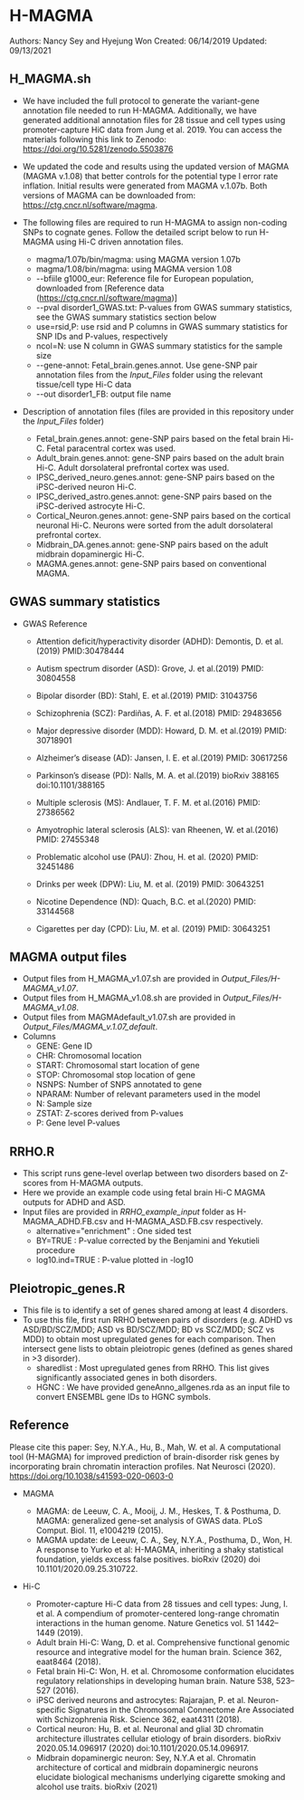 # H-MAGMA
Authors: Nancy Sey and Hyejung Won
Created: 06/14/2019 
Updated: 09/13/2021 

## H_MAGMA.sh
* We have included the full protocol to generate the variant-gene annotation file needed to run H-MAGMA. Additionally, we have generated additional annotation files for 28 tissue and cell types using promoter-capture HiC data from Jung et al. 2019. You can access the materials following this link to Zenodo:  https://doi.org/10.5281/zenodo.5503876
* We updated the code and results using the updated version of MAGMA (MAGMA v.1.08) that better controls for the potential type I error rate inflation. Initial results were generated from MAGMA v.1.07b. Both versions of MAGMA can be downloaded from: https://ctg.cncr.nl/software/magma. 
* The following files are required to run H-MAGMA to assign non-coding SNPs to cognate genes. Follow the detailed script below to run H-MAGMA using Hi-C driven annotation files.
   - magma/1.07b/bin/magma: using MAGMA version 1.07b 
   - magma/1.08/bin/magma: using MAGMA version 1.08
   - --bfiile g1000_eur: Reference file for European population, downloaded from [Reference data (https://ctg.cncr.nl/software/magma)]
   - --pval disorder1_GWAS.txt: P-values from GWAS summary statistics, see the GWAS summary statistics section below
   - use=rsid,P: use rsid and P columns in GWAS summary statistics for SNP IDs and P-values, respectively
   - ncol=N: use N column in GWAS summary statistics for the sample size
   - --gene-annot: Fetal_brain.genes.annot. Use gene-SNP pair annotation files from the _Input_Files_ folder using the relevant tissue/cell type Hi-C data 
   - --out disorder1_FB: output file name
   
* Description of annotation files (files are provided in this repository under the _Input_Files_ folder)
   - Fetal_brain.genes.annot: gene-SNP pairs based on the fetal brain Hi-C. Fetal paracentral cortex was used.
   - Adult_brain.genes.annot: gene-SNP pairs based on the adult brain Hi-C. Adult dorsolateral prefrontal cortex was used.
   - IPSC_derived_neuro.genes.annot: gene-SNP pairs based on the iPSC-derived neuron Hi-C.
   - IPSC_derived_astro.genes.annot: gene-SNP pairs based on the iPSC-derived astrocyte Hi-C.
   - Cortical_Neuron.genes.annot: gene-SNP pairs based on the cortical neuronal Hi-C. Neurons were sorted from the adult dorsolateral prefrontal cortex.
   - Midbrain_DA.genes.annot: gene-SNP pairs based on the adult midbrain dopaminergic Hi-C.
   - MAGMA.genes.annot: gene-SNP pairs based on conventional MAGMA.
   
## GWAS summary statistics
* GWAS Reference
   - Attention deficit/hyperactivity disorder (ADHD): Demontis, D. et al.(2019) PMID:30478444

   - Autism spectrum disorder (ASD): Grove, J. et al.(2019) PMID: 30804558 

   - Bipolar disorder (BD): Stahl, E. et al.(2019) PMID: 31043756

   - Schizophrenia (SCZ): Pardiñas, A. F. et al.(2018) PMID: 29483656 

   - Major depressive disorder (MDD): Howard, D. M. et al.(2019) PMID: 30718901 

   - Alzheimer’s disease (AD): Jansen, I. E. et al.(2019) PMID: 30617256
 
   - Parkinson’s disease (PD): Nalls, M. A. et al.(2019) bioRxiv 388165 doi:10.1101/388165

   - Multiple sclerosis (MS): Andlauer, T. F. M. et al.(2016) PMID: 27386562

   - Amyotrophic lateral sclerosis (ALS): van Rheenen, W. et al.(2016) PMID: 27455348
   
   - Problematic alcohol use (PAU): Zhou, H.  et al. (2020) PMID: 32451486
   
   - Drinks per week (DPW): Liu, M. et al. (2019) PMID: 30643251
   
   - Nicotine Dependence (ND): Quach, B.C. et al.(2020) PMID: 33144568
   
   - Cigarettes per day (CPD): Liu, M. et al. (2019) PMID: 30643251


## MAGMA output files 
* Output files from H_MAGMA_v1.07.sh are provided in _Output_Files/H-MAGMA_v1.07_.
* Output files from H_MAGMA_v1.08.sh are provided in _Output_Files/H-MAGMA_v1.08_.
* Output files from MAGMAdefault_v1.07.sh are provided in _Output_Files/MAGMA_v.1.07_default_.
* Columns
   - GENE: Gene ID
   - CHR: Chromosomal location
   - START: Chromosomal start location of gene
   - STOP: Chromosomal stop location of gene
   - NSNPS: Number of SNPS annotated to gene
   - NPARAM: Number of relevant parameters used in the model
   - N: Sample size
   - ZSTAT: Z-scores derived from P-values
   - P: Gene level P-values 
   
## RRHO.R
* This script runs gene-level overlap between two disorders based on Z-scores from H-MAGMA outputs. 
* Here we provide an example code using fetal brain Hi-C MAGMA outputs for ADHD and ASD. 
* Input files are provided in _RRHO_example_input_ folder as H-MAGMA_ADHD.FB.csv and H-MAGMA_ASD.FB.csv respectively.
   -  alternative="enrichment" : One sided test 
   -  BY=TRUE : P-value corrected by the Benjamini and Yekutieli procedure
   -  log10.ind=TRUE : P-value plotted in -log10

## Pleiotropic_genes.R
* This file is to identify a set of genes shared among at least 4 disorders. 
* To use this file, first run RRHO between pairs of disorders (e.g. ADHD vs ASD/BD/SCZ/MDD; ASD vs BD/SCZ/MDD; BD vs SCZ/MDD; SCZ vs MDD) to obtain most upregulated genes for each comparison. Then intersect gene lists to obtain pleiotropic genes (defined as genes shared in >3 disorder). 
   - sharedlist : Most upregulated genes from RRHO. This list gives significantly associated genes in both disorders.
   - HGNC : We have provided geneAnno_allgenes.rda as an input file to convert ENSEMBL gene IDs to HGNC symbols. 
               
## Reference
Please cite this paper: Sey, N.Y.A., Hu, B., Mah, W. et al. A computational tool (H-MAGMA) for improved prediction of brain-disorder risk genes by incorporating brain chromatin interaction profiles. Nat Neurosci (2020). https://doi.org/10.1038/s41593-020-0603-0

* MAGMA
   - MAGMA: de Leeuw, C. A., Mooij, J. M., Heskes, T. & Posthuma, D. MAGMA: generalized gene-set analysis of GWAS data. PLoS Comput. Biol. 11, e1004219 (2015).
   - MAGMA update: de Leeuw, C. A., Sey, N.Y.A., Posthuma, D., Won, H. A response to Yurko et al: H-MAGMA, inheriting a shaky statistical foundation, yields excess false positives. bioRxiv (2020) doi 10.1101/2020.09.25.310722.

* Hi-C
   - Promoter-capture Hi-C data from 28 tissues and cell types: Jung, I. et al. A compendium of promoter-centered long-range chromatin interactions in the human  genome. Nature Genetics vol. 51 1442–1449 (2019).
   - Adult brain Hi-C: Wang, D. et al. Comprehensive functional genomic resource and integrative model for the human brain. Science 362, eaat8464 (2018).
   - Fetal brain Hi-C: Won, H. et al. Chromosome conformation elucidates regulatory relationships in developing human brain. Nature 538, 523–527 (2016).
   - iPSC derived neurons and astrocytes: Rajarajan, P. et al. Neuron-specific Signatures in the Chromosomal Connectome Are Associated with Schizophrenia Risk. Science 362, eaat4311 (2018).
   - Cortical neuron: Hu, B. et al. Neuronal and glial 3D chromatin architecture illustrates cellular etiology of brain disorders. bioRxiv 2020.05.14.096917 (2020) doi:10.1101/2020.05.14.096917.
   - Midbrain dopaminergic neuron: Sey, N.Y.A et al. Chromatin architecture of cortical and midbrain dopaminergic neurons elucidate biological mechanisms underlying cigarette smoking and alcohol use traits. bioRxiv (2021)

